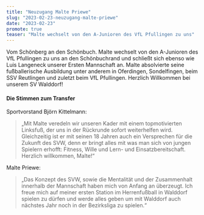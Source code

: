 ```yaml
---
title: "Neuzugang Malte Priewe"
slug: "2023-02-23-neuzugang-malte-priewe"
date: "2023-02-23"
promote: true
teaser: "Malte wechselt von den A-Junioren des VfL Pfullingen zu uns"
---
```

Vom Schönberg an den Schönbuch. Malte wechselt von den A-Junioren des VfL Pfullingen zu uns an den Schönbuchrand und schließt sich ebenso wie Luis Langeneck unserer Ersten Mannschaft an. Malte absolvierte seine fußballerische Ausbildung unter anderem in Oferdingen, Sondelfingen, beim SSV Reutlingen und zuletzt beim VfL Pfullingen. Herzlich Willkommen bei unserem SV Walddorf!

#### Die Stimmen zum Transfer

Sportvorstand Björn Kittelmann:

> „Mit Malte veredeln wir unseren Kader mit einem topmotivierten Linksfuß, der uns in der Rückrunde sofort weiterhelfen wird. Gleichzeitig ist er mit seinen 18 Jahren auch ein Versprechen für die Zukunft des SVW, denn er bringt alles mit was man sich von jungen Spielern erhofft: Fitness, Wille und Lern- und Einsatzbereitschaft.  Herzlich willkommen, Malte!“

Malte Priewe:

> „Das Konzept des SVW, sowie die Mentalität und der Zusammenhalt innerhalb der Mannschaft haben mich von Anfang an überzeugt. Ich freue mich auf meiner ersten Station im Herrenfußball in Walddorf spielen zu dürfen und werde alles geben um mit Walddorf auch nächstes Jahr noch in der Bezirksliga zu spielen.“

